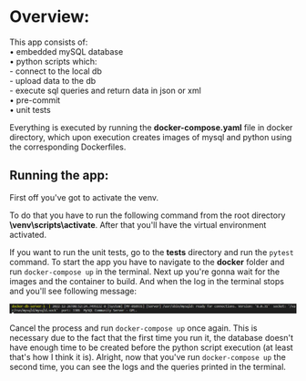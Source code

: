 <h1>Overview:</h1>
This app consists of: <br/>
• embedded mySQL database <br/>
• python scripts which: <br/>
    - connect to the local db <br/>
    - upload data to the db <br/>
    - execute sql queries and return data in json or xml <br/>
• pre-commit <br/>
• unit tests <br/>

Everything is executed by running the **docker-compose.yaml** file in docker directory,
which upon execution creates images of mysql and python using the corresponding Dockerfiles.
<h2>Running the app:</h2>
First off you've got to activate the venv.

To do that you have to run the following command from the root directory **\venv\scripts\activate**.
After that you'll have the virtual environment activated.

If you want to run the unit tests, go to the **tests** directory and run the ```pytest``` command.
To start the app you have to navigate to the **docker** folder and run ```docker-compose up``` in the terminal.
Next up you're gonna wait for the images and the container to build.
And when the log in the terminal stops and you'll see following message:

![Screenshot](github_tutorial.png)

Cancel the process and run ```docker-compose up``` once again.
This is necessary due to the fact that the first time you run it,
the database doesn't have enough time to be created
before the python script execution (at least that's how I think it is).
Alright, now that you've run ```docker-compose up``` the second time,
you can see the logs and the queries printed in the terminal.
